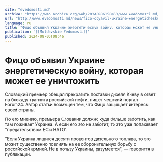 ```yaml
---
site: "evedomosti.md"
archive: "https://web.archive.org/web/20240806150453/www.evedomosti.md/news/fico-obyavil-ukraine-energeticheskuyu-vojnu-kotoraya-mozhet"
url: "http://www.evedomosti.md/news/fico-obyavil-ukraine-energeticheskuyu-vojnu-kotoraya-mozhet"
language: ru
title: "Фицо объявил Украине энергетическую войну, которая может ее уничтожить"
publication: '[[Moldavskie Vedomosti]]'
published: 2024-08-06T08:46
---
```


# Фицо объявил Украине энергетическую войну, которая может ее уничтожить

Словацкий премьер обещал прекратить поставки дизеля Киеву в ответ на блокаду транзита российской нефти, пишет чешский портал Forum24. Автор статьи возмущен тем, что Фицо защищает интересы своей страны.

По его мнению, премьера Словакии должно куда больше заботить, как там поживает Украина. А если его это не заботит, то это уже попахивает "предательством ЕС и НАТО".

"Если Украина лишится десяти процентов дизельного топлива, то это может существенно повлиять на ее оборонительную борьбу с российской армией. Не в пользу Украины, разумеется", — говорится в публикации. 